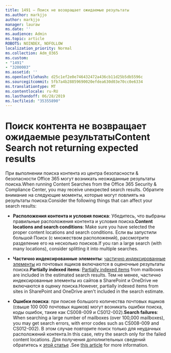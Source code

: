 ```yaml
---
title: 1491 — Поиск не возвращает ожидаемые результаты
ms.author: markjjo
author: markjjo
manager: lauraw
ms.date: ''
ms.audience: Admin
ms.topic: article
ROBOTS: NOINDEX, NOFOLLOW
localization_priority: Normal
ms.collection: Adm_O365
ms.custom:
- "1491"
- "3200003"
ms.assetid: ''
ms.openlocfilehash: d25c1ef2e0e746432472a436cb11d25b5db5596c
ms.sourcegitcommit: 5fb7a4b28859690020efdea630d03e70cc0e6334
ms.translationtype: MT
ms.contentlocale: ru-RU
ms.lasthandoff: 06/28/2019
ms.locfileid: "35355890"
---
```

# <a name="content-search-not-returning-expected-results"></a><span data-ttu-id="993dc-102">Поиск контента не возвращает ожидаемые результаты</span><span class="sxs-lookup"><span data-stu-id="993dc-102">Content Search not returning expected results</span></span>

<span data-ttu-id="993dc-103">При выполнении поиска контента из центра безопасности & безопасности Office 365 могут возникать неожиданные результаты поиска.</span><span class="sxs-lookup"><span data-stu-id="993dc-103">When running Content Searches from the Office 365 Security & Compliance Center, you may receive unexpected search results.</span></span> <span data-ttu-id="993dc-104">Обратите внимание на следующие моменты, которые могут повлиять на результаты поиска:</span><span class="sxs-lookup"><span data-stu-id="993dc-104">Consider the following things that can affect your search results:</span></span>

- <span data-ttu-id="993dc-105">**Расположения контента и условия поиска**: Убедитесь, что выбраны правильные расположения контента и условия поиска.</span><span class="sxs-lookup"><span data-stu-id="993dc-105">**Content locations and search conditions**: Make sure you have selected the proper content locations and search conditions.</span></span> <span data-ttu-id="993dc-106">Если вы запустили большой Поиск (с множеством расположений), рассмотрите разделение его на несколько поисков.</span><span class="sxs-lookup"><span data-stu-id="993dc-106">If you ran a large search (with many locations), consider splitting it into multiple searches.</span></span>

- <span data-ttu-id="993dc-107">**Частично индексированные элементы**: [частично индексированные элементы](https://docs.microsoft.com/office365/securitycompliance/partially-indexed-items-in-content-search) из почтовых ящиков включаются в оценочные результаты поиска.</span><span class="sxs-lookup"><span data-stu-id="993dc-107">**Partially indexed items**:  [Partially indexed items](https://docs.microsoft.com/office365/securitycompliance/partially-indexed-items-in-content-search) from mailboxes are included in the estimated search results.</span></span> <span data-ttu-id="993dc-108">Тем не менее, частично индексированные элементы из сайтов в SharePoint и OneDrive не включаются в оценку поиска.</span><span class="sxs-lookup"><span data-stu-id="993dc-108">However, partially indexed items from sites in SharePoint and OneDrive aren't included in the search estimate.</span></span>

- <span data-ttu-id="993dc-109">**Ошибки поиска**: при поиске большого количества почтовых ящиков (свыше 100 000 почтовых ящиков) могут возникать ошибки поиска, коды ошибок, такие как CS008-009 и CS012-002).</span><span class="sxs-lookup"><span data-stu-id="993dc-109">**Search failures**: When searching a large number of mailboxes (over 100,000 mailboxes), you may get search errors, with error codes such as CS008-009 and CS012-002).</span></span> <span data-ttu-id="993dc-110">В этом случае повторите поиск только для неудачных расположений контента.</span><span class="sxs-lookup"><span data-stu-id="993dc-110">In this case, retry the search only for the failed content locations.</span></span> <span data-ttu-id="993dc-111">Для получения дополнительных сведений обратитесь к [этой статье](https://docs.microsoft.com/office365/securitycompliance/retry-failed-content-search) .</span><span class="sxs-lookup"><span data-stu-id="993dc-111">See  [this article](https://docs.microsoft.com/office365/securitycompliance/retry-failed-content-search) for more information.</span></span>
